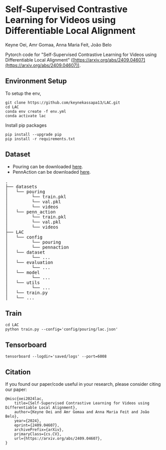 # Self-Supervised Contrastive Learning for Videos using Differentiable Local Alignment

Keyne Oei, Amr Gomaa, Anna Maria Feit, João Belo

Pytorch code for "Self-Supervised Contrastive Learning for Videos using Differentiable Local Alignment" ([https://arxiv.org/abs/2409.04607](https://arxiv.org/abs/2409.04607)).

## Environment Setup

To setup the env,
```
git clone https://github.com/keynekassapa13/LAC.git
cd LAC
conda env create -f env.yml
conda activate lac
```

Install pip packages
```
pip install --upgrade pip
pip install -r requirements.txt
```

## Dataset

- Pouring can be downloaded [here](https://drive.google.com/file/d/14xjBRqx2xtyO0rXU2RVYGdFxyWS_Qkv5/view?usp=drive_link).
- PennAction can be downloaded [here](https://drive.google.com/file/d/1lcqHYciO68M7LVniJuZ5oOr6hsOuOPuT/view?usp=drive_link).

<pre>
.
├── datasets
│   └── pouring
│         └── train.pkl
│         └── val.pkl
│         └── videos
│   └── penn_action
│         └── train.pkl
│         └── val.pkl
│         └── videos
├── LAC
│   └── config
│         └── pouring
│         └── pennaction
│   └── dataset
│         └── ...
│   └── evaluation
│         └── ...
│   └── model
│         └── ...
│   └── utils
│         └── ...
│   └── train.py
│   └── ...
</pre>

## Train

```
cd LAC
python train.py --config='config/pouring/lac.json'
```

## Tensorboard

```
tensorboard --logdir='saved/logs' --port=6008
```

## Citation

If you found our paper/code useful in your research, please consider citing our paper:

```
@misc{oei2024lac,
    title={Self-Supervised Contrastive Learning for Videos using Differentiable Local Alignment}, 
    author={Keyne Oei and Amr Gomaa and Anna Maria Feit and João Belo},
    year={2024},
    eprint={2409.04607},
    archivePrefix={arXiv},
    primaryClass={cs.CV},
    url={https://arxiv.org/abs/2409.04607}, 
}
```